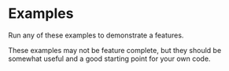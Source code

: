 # Examples

Run any of these examples to demonstrate a features.

These examples may not be feature complete, but they should be somewhat useful and a good starting point for your own code.
